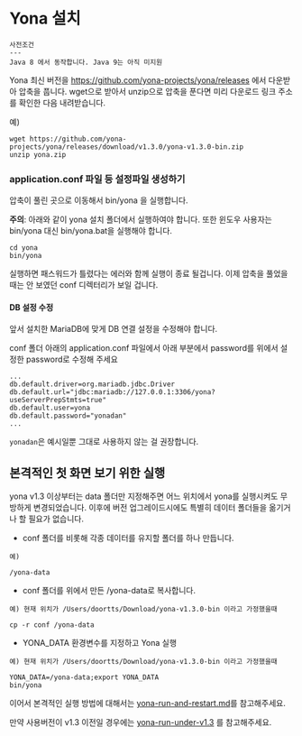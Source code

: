Yona 설치
===
```
사전조건
---
Java 8 에서 동작합니다. Java 9는 아직 미지원
```

Yona 최신 버전을 https://github.com/yona-projects/yona/releases 에서 다운받아 압축을 풉니다. 
wget으로 받아서 unzip으로 압축을 푼다면 미리 다운로드 링크 주소를 확인한 다음 내려받습니다.

예)

    wget https://github.com/yona-projects/yona/releases/download/v1.3.0/yona-v1.3.0-bin.zip
    unzip yona.zip

### application.conf 파일 등 설정파일 생성하기

압축이 풀린 곳으로 이동해서 bin/yona 을 실행합니다.

**주의**: 아래와 같이 yona 설치 폴더에서 실행하여야 합니다. 또한 윈도우 사용자는 bin/yona 대신 bin/yona.bat을 실행해야 합니다.

```
cd yona
bin/yona
```

실행하면 패스워드가 틀렸다는 에러와 함께 실행이 종료 될겁니다. 이제 압축을 풀었을때는 안 보였던 conf 디렉터리가 보일 겁니다. 

#### DB 설정 수정

앞서 설치한 MariaDB에 맞게 DB 연결 설정을 수정해야 합니다.

conf 폴더 아래의 application.conf 파일에서 아래 부분에서 password를 위에서 설정한 password로 수정해 주세요
```
...
db.default.driver=org.mariadb.jdbc.Driver
db.default.url="jdbc:mariadb://127.0.0.1:3306/yona?useServerPrepStmts=true"
db.default.user=yona
db.default.password="yonadan"
...
```

`yonadan`은 예시일뿐 그대로 사용하지 않는 걸 권장합니다. 


본격적인 첫 화면 보기 위한 실행
----

yona v1.3 이상부터는 data 폴더만 지정해주면 어느 위치에서 yona를 실행시켜도 무방하게 변경되었습니다. 이후에 버전 업그레이드시에도 특별히 데이터 폴더들을 옮기거나 할 필요가 없습니다.

- conf 폴더를 비롯해 각종 데이터를 유지할 폴더를 하나 만듭니다.
```
예)

/yona-data
```
- conf 폴더를 위에서 만든 /yona-data로 복사합니다.
```
예) 현재 위치가 /Users/doortts/Download/yona-v1.3.0-bin 이라고 가정했을때 

cp -r conf /yona-data
```

- YONA_DATA 환경변수를 지정하고 Yona 실행
```
예) 현재 위치가 /Users/doortts/Download/yona-v1.3.0-bin 이라고 가정했을때 

YONA_DATA=/yona-data;export YONA_DATA
bin/yona
```

이어서 본격적인 실행 방법에 대해서는 [yona-run-and-restart.md](yona-run-and-restart.md)를 참고해주세요.

만약 사용버전이 v1.3 이전일 경우에는 [yona-run-under-v1.3](yona-run-under-v1.3.md) 를 참고해주세요.

